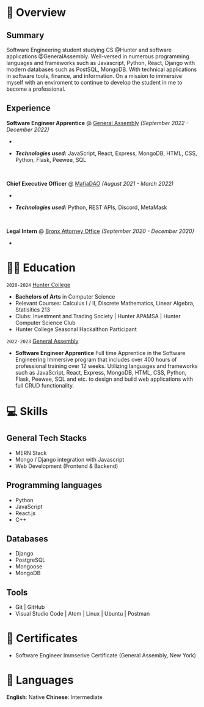# 📖 Overview

## Summary

Software Engineering student studying CS @Hunter and software applications @GeneralAssembly. Well-versed in numerous programming languages and frameworks such as Javascript, Python, React, Django with modern databases such as PostSQL, MongoDB. With technical applications in software tools, finance, and information. On a mission to immersive myself with an enviroment to continue to develop the student in me to become a professional.

## Experience

**Software Engineer Apprentice** @ [General Assembly](https://generalassemb.ly/) _(September 2022 - December 2022)_

- 

- _**Technologies used:**_ JavaScript, React, Express, MongoDB, HTML, CSS, Python, Flask, Peewee, SQL

&nbsp;

**Chief Executive Officer** @ [MafiaDAO](MafiDAO) _(August 2021 - March 2022)_

- 

- _**Technologies used:**_ Python, REST APIs, Discord, MetaMask

&nbsp;

**Legal Intern** @ [Bronx Attorney Office](https://www.bronxda.nyc.gov/html/home/home.shtml) _(September 2020 - December 2020)_

- 


# 👨‍🎓 Education

`2020-2024` [Hunter College](https://hunter.cuny.edu/)
- **Bachelors of Arts** in Computer Science
- Relevant Courses: Calculus I / II, Discrete Mathematics, Linear Algebra, Statisitics 213
- Clubs: Investment and Trading Society | Hunter APAMSA | Hunter Computer Science Club
- Hunter College Seasonal Hackalthon Participant



`2022-2023` [General Assembly](https://www.ncku.edu.tw/index.php?Lang=en)
- **Software Engineer Apprentice** Full time Apprentice in the Software Engineering Immersive program that includes over 400 hours of professional training over 12 weeks. Utilizing languages and frameworks such as JavaScript, React, Express, MongoDB, HTML, CSS, Python, Flask, Peewee, SQL and etc. to design and build web applications with full CRUD functionality.

# 💻 Skills

## General Tech Stacks
- MERN Stack
- Mongo / Django integration with Javascript
- Web Development (Frontend & Backend)

## Programming languages
- Python
- JavaScript
- React.js
- C++

## Databases
- Django
- PostgreSQL
- Mongoose
- MongoDB

## Tools 
- Git | GitHub
- Visual Studio Code | Atom | Linux | Ubuntu | Postman

# 🥇 Certificates
- Software Engineer Immserive Certificate (General Assembly, New York)

# 💬 Languages
**English**: Native
**Chinese**: Intermediate